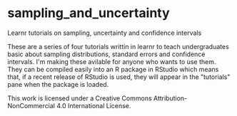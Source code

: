 # sampling_and_uncertainty
Learnr tutorials on sampling, uncertainty and confidence intervals

These are a series of four tutorials writtin in learnr to teach undergraduates basic about sampling distributions, standard errors and confidence intervals. I'm making these avilable for anyone who wants to use them. They can be compiled easily into an R package in RStudio which means that, if a recent release of RStudio is used, they will appear in the "tutorials" pane when the package is loaded.

This work is licensed under a Creative Commons Attribution-NonCommercial 4.0 International License.
